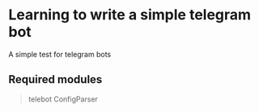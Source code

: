 # Learning to write a simple telegram bot
A simple test for telegram bots
## Required modules
> telebot
> ConfigParser
